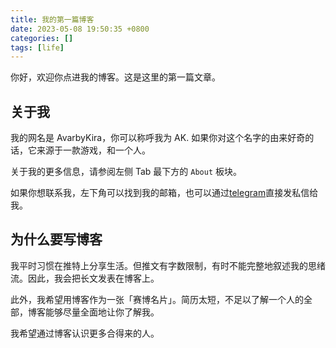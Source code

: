 ```yaml
---
title: 我的第一篇博客
date: 2023-05-08 19:50:35 +0800
categories: []
tags: [life]
---
```


你好，欢迎你点进我的博客。这是这里的第一篇文章。

## 关于我

我的网名是 AvarbyKira，你可以称呼我为 AK. 如果你对这个名字的由来好奇的话，它来源于一款游戏，和一个人。

关于我的更多信息，请参阅左侧 Tab 最下方的 `About` 板块。

如果你想联系我，左下角可以找到我的邮箱，也可以通过[telegram](https://t.me/avarbykira)直接发私信给我。

## 为什么要写博客

我平时习惯在推特上分享生活。但推文有字数限制，有时不能完整地叙述我的思绪流。因此，我会把长文发表在博客上。

此外，我希望用博客作为一张「赛博名片」。简历太短，不足以了解一个人的全部，博客能够尽量全面地让你了解我。

我希望通过博客认识更多合得来的人。